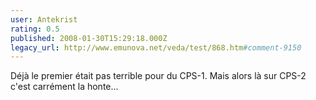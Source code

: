 ```yaml
---
user: Antekrist
rating: 0.5
published: 2008-01-30T15:29:18.000Z
legacy_url: http://www.emunova.net/veda/test/868.htm#comment-9150
---
```

Déjà le premier était pas terrible pour du CPS-1\. Mais alors là sur CPS-2 c'est carrément la honte...
